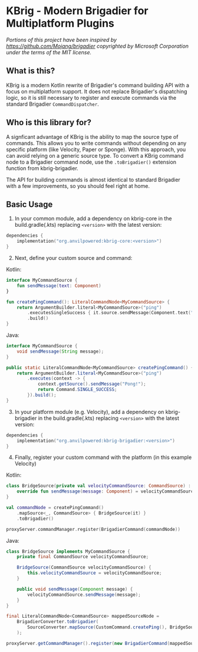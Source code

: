 # KBrig - Modern Brigadier for Multiplatform Plugins

*Portions of this project have been inspired by https://github.com/Mojang/brigadier copyrighted by Microsoft Corporation under the terms of the MIT license.*

## What is this?

KBrig is a modern Kotlin rewrite of Brigadier's command building API with a focus on multiplatform support.
It does not replace Brigadier's dispatching logic, so it is still necessary to register and execute commands via the standard Brigadier `CommandDispatcher`.

## Who is this library for?

A signficant advantage of KBrig is the ability to map the source type of commands.
This allows you to write commands without depending on any specific platform (like Velocity, Paper or Sponge).
With this approach, you can avoid relying on a generic source type.
To convert a KBrig command node to a Brigadier command node, use the `.toBrigadier()` extension function from kbrig-brigadier.

The API for building commands is almost identical to standard Brigadier with a few improvements, so you should feel right at home.

## Basic Usage

1. In your common module, add a dependency on kbrig-core in the build.gradle(.kts) replacing `<version>` with the latest version:

```kt
dependencies {
    implementation("org.anvilpowered:kbrig-core:<version>")
}
```

2. Next, define your custom source and command:

Kotlin:
```kt
interface MyCommandSource {
    fun sendMessage(text: Component)
}

fun createPingCommand(): LiteralCommandNode<MyCommandSource> {
    return ArgumentBuilder.literal<MyCommandSource>("ping")
        .executesSingleSuccess { it.source.sendMessage(Component.text("Pong!")) }
        .build()
}
```

Java:
```java
interface MyCommandSource {
    void sendMessage(String message);
}

public static LiteralCommandNode<MyCommandSource> createPingCommand() {
    return ArgumentBuilder.literal<MyCommandSource>("ping")
        .executes(context -> {
            context.getSource().sendMessage("Pong!");
            return Command.SINGLE_SUCCESS;
        }).build();
}
```

3. In your platform module (e.g. Velocity), add a dependency on kbrig-brigadier in the build.gradle(.kts) replacing `<version>` with the latest version:

```kt
dependencies {
    implementation("org.anvilpowered:kbrig-brigadier:<version>")
}
```

4. Finally, register your custom command with the platform (in this example Velocity)

Kotlin:
```kt
class BridgeSource(private val velocityCommandSource: CommandSource) : MyCommandSource {
    override fun sendMessage(message: Component) = velocityCommandSource.sendMessage(message)
}

val commandNode = createPingCommand()
    .mapSource<_, CommandSource> { BridgeSource(it) }
    .toBrigadier()

proxyServer.commandManager.register(BrigadierCommand(commandNode))
```

Java:
```java
class BridgeSource implements MyCommandSource {
    private final CommandSource velocityCommandSource;

    BridgeSource(CommandSource velocityCommandSource) {
        this.velocityCommandSource = velocityCommandSource;
    }

    public void sendMessage(Component message) {
        velocityCommandSource.sendMessage(message);
    }
}

final LiteralCommandNode<CommandSource> mappedSourceNode =
    BrigadierConverter.toBrigadier(
        SourceConverter.mapSource(CustomCommand.createPing(), BridgeSource::new)
    );

proxyServer.getCommandManager().register(new BrigadierCommand(mappedSourceNode));
```

